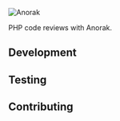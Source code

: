 ![Anorak](https://raw.githubusercontent.com/jbrooksuk/anorak/master/public/images/AnorakFull.png)

PHP code reviews with Anorak. 

## Development

## Testing

## Contributing